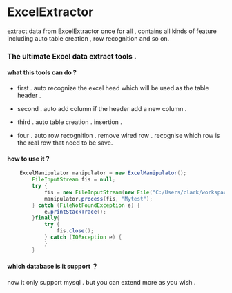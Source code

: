 # ExcelExtractor
extract data from ExcelExtractor once for all , contains all kinds of feature including auto table creation , row recognition and so on. 

### The ultimate Excel data extract tools . 

#### what this tools can do ?

* first .  auto recognize the excel head which will be used as the table header . 

* second . auto add column if the header add a new column . 

* third .  auto table creation . insertion . 

* four .   auto row recognition . remove wired row . recognise which row is the real row that need to be save. 

#### how to use it ? 

```java
    ExcelManipulator manipulator = new ExcelManipulator();
		FileInputStream fis = null;
		try {
			fis = new FileInputStream(new File("C:/Users/clark/workspace/target/service/ExcelExtractor/src/main/resources/test.xlsx"));
			manipulator.process(fis, "Mytest");
		} catch (FileNotFoundException e) {
			e.printStackTrace();
		}finally{
			try {
				fis.close();
			} catch (IOException e) {
			}
		}
```

#### which database is it support ？ 

now it only support mysql . but you can extend more as you wish . 


